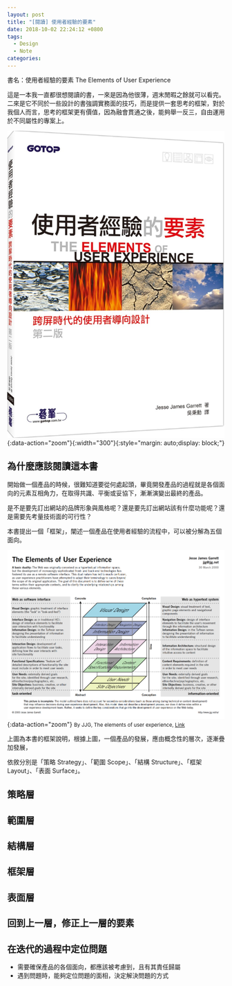 ```yaml
---
layout: post
title: "[閱讀] 使用者經驗的要素"
date: 2018-10-02 22:24:12 +0800
tags:
  - Design
  - Note
categories:
---
```


書名：使用者經驗的要素 The Elements of User Experience

這是一本我一直都很想閱讀的書，一來是因為他很薄，週末閒暇之餘就可以看完。二來是它不同於一些設計的書強調實務面的技巧，而是提供一套思考的框架，對於我個人而言，思考的框架更有價值，因為融會貫通之後，能夠舉一反三，自由運用於不同屬性的專案上。

<!--more-->

![cover][cover]{:data-action="zoom"}{:width="300"}{:style="margin: auto;display: block;"}

## 為什麼應該閱讀這本書

開始做一個產品的時候，很難知道要從何處起頭，畢竟開發產品的過程就是各個面向的元素互相角力，在取得共識、平衡或妥協下，漸漸演變出最終的產品。

是不是要先訂出網站的品牌形象與風格呢？還是要先訂出網站該有什麼功能呢？還是需要先考量技術面的可行性？

本書提出一個「框架」，闡述一個產品在使用者經驗的流程中，可以被分解為五個面向。

![guideline][guideline]{:data-action="zoom"}
<small>By JJG, The elements of user experience, [Link](http://www.jjg.net/elements/pdf/elements.pdf)</small>

上圖為本書的框架說明，根據上圖，一個產品的發展，應由概念性的層次，逐漸疊加發展，

依敘分別是「策略 Strategy」、「範圍 Scope」、「結構 Structure」、「框架 Layout」、「表面 Surface」。

## 策略層

## 範圍層

## 結構層

## 框架層

## 表面層


## 回到上一層，修正上一層的要素

## 在迭代的過程中定位問題



[guideline]: /images/the-elements-of-user-experience/guideline.png
[cover]: /images/the-elements-of-user-experience/cover.jpeg
- 需要確保產品的各個面向，都應該被考慮到，且有其責任歸屬
- 遇到問題時，能夠定位問題的面相，決定解決問題的方式


